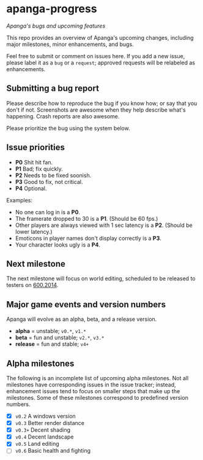 # apanga-progress
*Apanga's bugs and upcoming features*

This repo provides an overview of Apanga's
upcoming changes, including major milestones,
minor enhancements, and bugs.

Feel free to submit or comment on issues here.
If you add a new issue, please label it as a
`bug` or a `request`; approved requests will be
relabeled as enhancements.

## Submitting a bug report

Please describe how to reproduce the bug if
you know how; or say that you don't if not.
Screenshots are awesome when they help describe
what's happening. Crash reports are also awesome.

Please prioritize the bug using the system below.

## Issue priorities

* **P0** Shit hit fan.
* **P1** Bad; fix quickly.
* **P2** Needs to be fixed soonish.
* **P3** Good to fix, not critical.
* **P4** Optional.

Examples:

* No one can log in is a **P0**.
* The framerate dropped to 30 is a **P1**. (Should be 60 fps.)
* Other players are always viewed with 1 sec latency is a **P2**. (Should be lower latency.)
* Emoticons in player names don't display correctly is a **P3**.
* Your character looks ugly is a **P4**.

## Next milestone

The next milestone will focus on world editing, scheduled to
be released to testers on [600.2014](http://tylerneylon.com/a/7date/).

## Major game events and version numbers

Apanga will evolve as an alpha, beta, and a release version.

* **alpha** = unstable; `v0.*`, `v1.*`
* **beta** = fun and unstable; `v2.*`, `v3.*`
* **release** = fun and stable; `v4+`

## Alpha milestones

The following is an incomplete list of upcoming alpha milestones.
Not all milestones have corresponding issues in the
issue tracker; instead, enhancement issues tend to focus on smaller steps
that make up the milestones. Some of these milestones
correspond to predefined version numbers.

* [x] `v0.2` A windows version
* [x] `v0.3` Better render distance
* [x] `v0.3+` Decent shading
* [x] `v0.4` Decent landscape
* [x] `v0.5` Land editing
* [ ] `v0.6` Basic health and fighting
